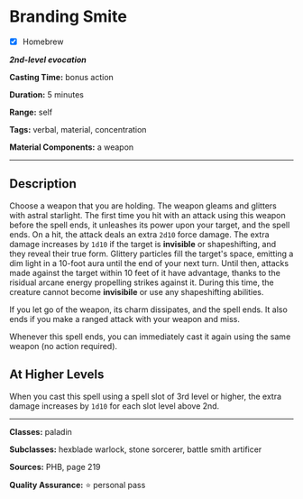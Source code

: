 # Branding Smite

- [x] Homebrew

***2nd-level evocation***

**Casting Time:** bonus action

**Duration:** 5 minutes

**Range:** self

**Tags:** verbal, material, concentration

**Material Components:** a weapon

---

## Description
Choose a weapon that you are holding.
The weapon gleams and glitters with astral starlight.
The first time you hit with an attack using this weapon before the spell ends, it unleashes its power upon your target, and the spell ends.
On a hit, the attack deals an extra `2d10` force damage.
The extra damage increases by `1d10` if the target is **invisible** or shapeshifting, and they reveal their true form.
Glittery particles fill the target's space, emitting a dim light in a 10-foot aura until the end of your next turn.
Until then, attacks made against the target within 10 feet of it have advantage, thanks to the risidual arcane energy propelling strikes against it.
During this time, the creature cannot become **invisibile** or use any shapeshifting abilities.

If you let go of the weapon, its charm dissipates, and the spell ends.
It also ends if you make a ranged attack with your weapon and miss.

Whenever this spell ends, you can immediately cast it again using the same weapon (no action required).

## At Higher Levels
When you cast this spell using a spell slot of 3rd level or higher, the extra damage increases by `1d10` for each slot level above 2nd.

---

**Classes:** paladin

**Subclasses:** hexblade warlock, stone sorcerer, battle smith artificer

**Sources:** PHB, page 219

**Quality Assurance:** :star: personal pass
